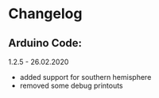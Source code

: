 # Changelog

## Arduino Code:
1.2.5  -  26.02.2020

 - added support for southern hemisphere
 - removed some debug printouts